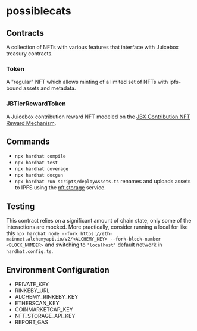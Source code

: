 # possiblecats

## Contracts

A collection of NFTs with various features that interface with Juicebox treasury contracts.

### Token

A "regular" NFT which allows minting of a limited set of NFTs with ipfs-bound assets and metadata.

### JBTierRewardToken

A Juicebox contribution reward NFT modeled on the [JBX Contribution NFT Reward Mechanism](https://github.com/jbx-protocol/juice-nft-rewards).

## Commands

- `npx hardhat compile`
- `npx hardhat test`
- `npx hardhat coverage`
- `npx hardhat docgen`
- `npx hardhat run scripts/deployAssets.ts` renames and uploads assets to IPFS using the [nft.storage](https://nft.storage/) service.

## Testing

This contract relies on a significant amount of chain state, only some of the interactions are mocked. More practically, consider running a local for like this `npx hardhat node --fork https://eth-mainnet.alchemyapi.io/v2/<ALCHEMY_KEY> --fork-block-number <BLOCK_NUMBER>` and switching to `'localhost'` default network in `hardhat.config.ts`.

## Environment Configuration

- PRIVATE_KEY
- RINKEBY_URL
- ALCHEMY_RINKEBY_KEY
- ETHERSCAN_KEY
- COINMARKETCAP_KEY
- NFT_STORAGE_API_KEY
- REPORT_GAS
